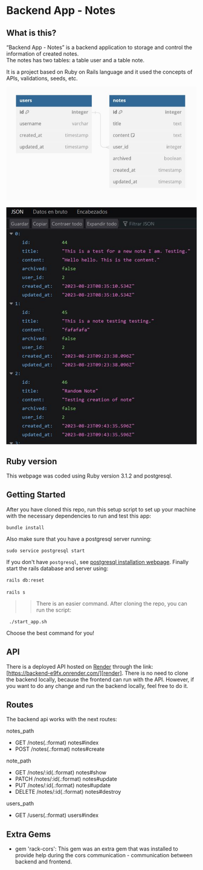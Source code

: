 # Backend App - Notes

## What is this?

“Backend App - Notes” is a backend application to storage and control the information of created notes.  
The notes has two tables: a table user and a table note.

It is a project based on Ruby on Rails language and it used the concepts of APIs, validations, seeds, etc.

![homepage](https://github.com/Angelinis/Backend/blob/main/app/assets/images/backend_notes_1.JPG?raw=yes)

![details1](https://github.com/Angelinis/Backend/blob/main/app/assets/images/backend_notes_2.JPG?raw=yes)

## Ruby version

This webpage was coded using Ruby version 3.1.2 and postgresql.

## Getting Started

After you have cloned this repo, run this setup script to set up your machine
with the necessary dependencies to run and test this app:

    bundle install

Also make sure that you have a postgresql server running:

    sudo service postgresql start

If you don't have `postgresql`, see [postgresql installation webpage][postgresql].
Finally start the rails database and server using:

    rails db:reset

    rails s

[postgresql]: https://www.postgresql.org/download/

> > There is an easier command. After cloning the repo, you can run the script:

     ./start_app.sh

Choose the best command for you!

## API

There is a deployed API hosted on [Render][web] through the link: [https://backend-e9fx.onrender.com/][render]. There is no need to clone the backend locally, because the frontend can run with the API. However, if you want to do any change and run the backend locally, feel free to do it.

[web]: https://render.com/docs/
[render]: https://backend-e9fx.onrender.com/

## Routes

The backend api works with the next routes:

notes_path

- GET /notes(.:format) notes#index
- POST /notes(.:format) notes#create

note_path

- GET /notes/:id(.:format) notes#show
- PATCH /notes/:id(.:format) notes#update
- PUT /notes/:id(.:format) notes#update
- DELETE /notes/:id(.:format) notes#destroy

users_path

- GET /users(.:format) users#index

## Extra Gems

- gem 'rack-cors': This gem was an extra gem that was installed to provide help during the cors communication - communication between backend and frontend.
